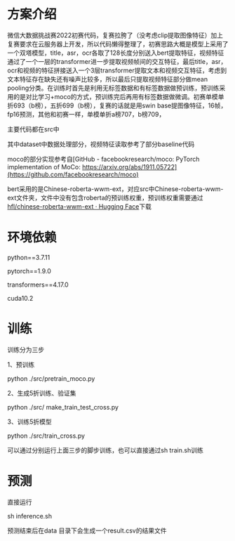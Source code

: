 # 方案介绍

微信大数据挑战赛2022初赛代码，复赛拉胯了（没考虑clip提取图像特征）加上复赛要求在云服务器上开发，所以代码懒得整理了，初赛思路大概是模型上采用了一个双塔模型，title，asr，ocr各取了128长度分别送入bert提取特征，视频特征通过了一个一层的transformer进一步提取视频帧间的交互特征，最后title，asr，ocr和视频的特征拼接送入一个3层transformer提取文本和视频交互特征，考虑到文本特征存在缺失还有噪声比较多，所以最后只提取视频特征部分做mean pooling分类。在训练时首先是利用无标签数据和有标签数据做预训练，预训练采用的是对比学习+moco的方式，预训练完后再用有标签数据做微调。初赛单模单折693（b榜），五折699（b榜），复赛的话就是用swin base提图像特征，16帧，fp16预测，其他和初赛一样，单模单折a榜707，b榜709，

主要代码都在src中

其中dataset中数据处理部分，视频特征读取参考了部分baseline代码

moco的部分实现参考自[GitHub - facebookresearch/moco: PyTorch implementation of MoCo: https://arxiv.org/abs/1911.05722](https://github.com/facebookresearch/moco)

bert采用的是Chinese-roberta-wwm-ext，对应src中Chinese-roberta-wwm-ext文件夹，文件中没有包含roberta的预训练权重，预训练权重需要通过[hfl/chinese-roberta-wwm-ext · Hugging Face](https://huggingface.co/hfl/chinese-roberta-wwm-ext)下载



# 环境依赖

python==3.7.11

pytorch==1.9.0

transformers==4.17.0

cuda10.2

# 训练

训练分为三步

1、预训练 

python ./src/pretrain_moco.py



2、生成5折训练、验证集

python ./src/ make_train_test_cross.py



3、训练5折模型

python ./src/train_cross.py



可以通过分别运行上面三步的脚步训练，也可以直接通过sh train.sh训练



# 预测

直接运行

sh inference.sh

预测结束后在data 目录下会生成一个result.csv的结果文件